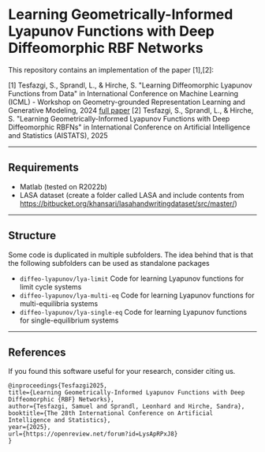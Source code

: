# Learning Geometrically-Informed Lyapunov Functions with Deep Diffeomorphic RBF Networks

This repository contains an implementation of the paper [1],[2]:

[1] Tesfazgi, S., Sprandl, L., & Hirche, S. "Learning Diffeomorphic Lyapunov Functions from Data" in International Conference on Machine Learning (ICML) - Workshop on Geometry-grounded Representation Learning and Generative Modeling, 2024 [full paper](https://openreview.net/pdf?id=DUjZJe7wfF)
[2] Tesfazgi, S., Sprandl, L., & Hirche, S. "Learning Geometrically-Informed Lyapunov Functions with Deep Diffeomorphic RBFNs" in International Conference on Artificial Intelligence and Statistics (AISTATS), 2025 

---

## Requirements
- Matlab (tested on R2022b)
- LASA dataset (create a folder called LASA and include contents from https://bitbucket.org/khansari/lasahandwritingdataset/src/master/)
---
## Structure

Some code is duplicated in multiple subfolders. The idea behind that is that the following subfolders can be used as standalone packages
- ```diffeo-lyapunov/lya-limit```           Code for learning Lyapunov functions for limit cycle systems
- ```diffeo-lyapunov/lya-multi-eq```        Code for learning Lyapunov functions for multi-equilibria systems
- ```diffeo-lyapunov/lya-single-eq```       Code for learning Lyapunov functions for single-equilibrium systems

---
## References
If you found this software useful for your research, consider citing us.
```
@inproceedings{Tesfazgi2025,
title={Learning Geometrically-Informed Lyapunov Functions with Deep Diffeomorphic {RBF} Networks},
author={Tesfazgi, Samuel and Sprandl, Leonhard and Hirche, Sandra},
booktitle={The 28th International Conference on Artificial Intelligence and Statistics},
year={2025},
url={https://openreview.net/forum?id=LysApRPxJ8}
}
```
